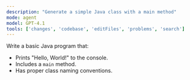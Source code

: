 ```yaml
---
description: "Generate a simple Java class with a main method"
mode: agent
model: GPT-4.1
tools: ['changes', 'codebase', 'editFiles', 'problems', 'search']
---
```


Write a basic Java program that:

- Prints "Hello, World!" to the console.
- Includes a `main` method.
- Has proper class naming conventions.